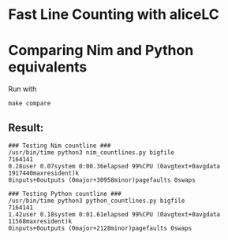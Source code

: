 # Fast Line Counting with aliceLC

# Comparing Nim and Python equivalents
Run with
```
make compare
```

## Result:

```
### Testing Nim countline ###
/usr/bin/time python3 nim_countlines.py bigfile
7164141
0.28user 0.07system 0:00.36elapsed 99%CPU (0avgtext+0avgdata 1917440maxresident)k
0inputs+0outputs (0major+30958minor)pagefaults 0swaps

### Testing Python countline ###
/usr/bin/time python3 python_countlines.py bigfile
7164141
1.42user 0.18system 0:01.61elapsed 99%CPU (0avgtext+0avgdata 11568maxresident)k
0inputs+0outputs (0major+2128minor)pagefaults 0swaps
```
